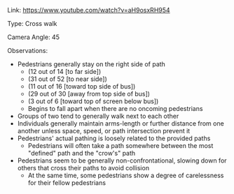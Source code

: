Link: https://www.youtube.com/watch?v=aH9osxRH954

Type: Cross walk

Camera Angle: 45

Observations: 
- Pedestrians generally stay on the right side of path
  - (12 out of 14 [to far side])
  - (31 out of 52 [to near side])
  - (11 out of 16 [toward top side of bus])
  - (29 out of 30 [away from top side of bus])
  - (3 out of 6 [toward top of screen below bus])
  - Begins to fall apart when there are no oncoming pedestrians
- Groups of two tend to generally walk next to each other
- Individuals generally maintain arms-length or further distance from one another unless space, speed, or path intersection prevent it
- Pedestrians' actual pathing is loosely related to the provided paths
	- Pedestrians will often take a path somewhere between the most "defined" path and the "crow's" path
- Pedestrians seem to be generally non-confrontational, slowing down for others that cross their paths to avoid collision
	- At the same time, some pedestrians show a degree of carelessness for their fellow pedestrians
